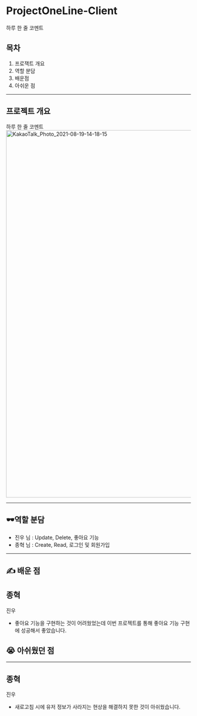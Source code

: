 # ProjectOneLine-Client
하루 한 줄 코멘트
## 목차
1. 프로잭트 개요
2. 역할 분담
3. 배운점
4. 아쉬운 점
<hr>

## 프로젝트 개요
하루 한 줄 코멘트
<img width="1000" alt="KakaoTalk_Photo_2021-08-19-14-18-15" src="https://user-images.githubusercontent.com/66675699/130013076-4bd6dc0b-0f99-4ad3-8f29-fc31e6db201f.png">

<hr>

## 🕶역할 분담
- 진우 님 : Update, Delete, 좋아요 기능
- 종혁 님 : Create, Read, 로그인 및 회원가입
<hr>

## ✍️ 배운 점
종혁
- 

진우
- 좋아요 기능을 구현하는 것이 어려웠었는데 이번 프로젝트를 통해 좋아요 기능 구현에 성공해서 좋았습니다.
## 😭 아쉬웠던 점
---
종혁
- 
진우
- 새로고침 시에 유저 정보가 사라지는 현상을 해결하지 못한 것이 아쉬웠습니다.

